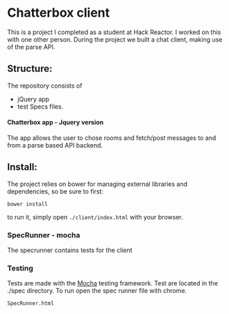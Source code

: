 Chatterbox client
==============

This is a project I completed as a student at Hack Reactor. I worked on this with one other person. During the project we built a chat client, making use of the parse API. 

## Structure:

The repository consists of

- jQuery app
- test Specs files.

#### Chatterbox app - Jquery version 

The app allows the user to chose rooms and fetch/post messages to and from a parse based API backend.

## Install:

The project relies on bower for managing external libraries and dependencies, so be sure to first:

`bower install`

to run it, simply open `./client/index.html` with your browser.

### SpecRunner - mocha

The specrunner contains tests for the client

### Testing

Tests are made with the [Mocha](https://github.com/mochajs/mocha) testing framework.
Test are located in the ./spec directory. To run open the spec runner file with chrome.

```
SpecRunner.html
```
